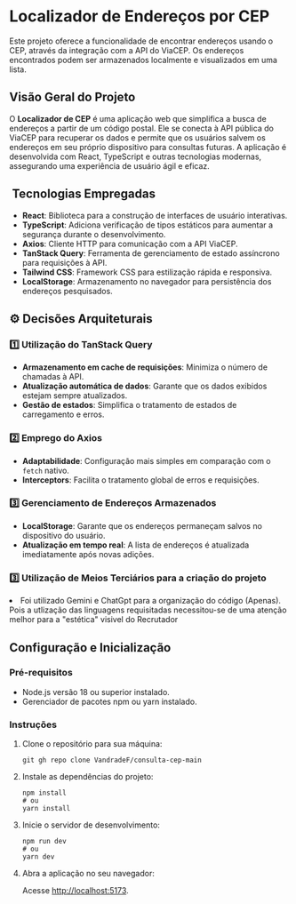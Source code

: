 # Localizador de Endereços por CEP

<p>Este projeto oferece a funcionalidade de encontrar endereços usando o CEP, através da integração com a API do ViaCEP. Os endereços encontrados podem ser armazenados localmente e visualizados em uma lista.</p>

##  Visão Geral do Projeto

<p>O <strong>Localizador de CEP</strong> é uma aplicação web que simplifica a busca de endereços a partir de um código postal. Ele se conecta à API pública do ViaCEP para recuperar os dados e permite que os usuários salvem os endereços em seu próprio dispositivo para consultas futuras. A aplicação é desenvolvida com React, TypeScript e outras tecnologias modernas, assegurando uma experiência de usuário ágil e eficaz.</p>

## ️ Tecnologias Empregadas

<ul>
    <li><strong>React</strong>: Biblioteca para a construção de interfaces de usuário interativas.</li>
    <li><strong>TypeScript</strong>: Adiciona verificação de tipos estáticos para aumentar a segurança durante o desenvolvimento.</li>
    <li><strong>Axios</strong>: Cliente HTTP para comunicação com a API ViaCEP.</li>
    <li><strong>TanStack Query</strong>: Ferramenta de gerenciamento de estado assíncrono para requisições à API.</li>
    <li><strong>Tailwind CSS</strong>: Framework CSS para estilização rápida e responsiva.</li>
    <li><strong>LocalStorage</strong>: Armazenamento no navegador para persistência dos endereços pesquisados.</li>
</ul>

## ⚙️ Decisões Arquiteturais

<h3>1️⃣ Utilização do TanStack Query</h3>

<ul>
    <li><strong>Armazenamento em cache de requisições</strong>: Minimiza o número de chamadas à API.</li>
    <li><strong>Atualização automática de dados</strong>: Garante que os dados exibidos estejam sempre atualizados.</li>
    <li><strong>Gestão de estados</strong>: Simplifica o tratamento de estados de carregamento e erros.</li>
</ul>

<h3>2️⃣ Emprego do Axios</h3>

<ul>
    <li><strong>Adaptabilidade</strong>: Configuração mais simples em comparação com o <code>fetch</code> nativo.</li>
    <li><strong>Interceptors</strong>: Facilita o tratamento global de erros e requisições.</li>
</ul>

<h3>3️⃣ Gerenciamento de Endereços Armazenados</h3>

<ul>
    <li><strong>LocalStorage</strong>: Garante que os endereços permaneçam salvos no dispositivo do usuário.</li>
    <li><strong>Atualização em tempo real</strong>: A lista de endereços é atualizada imediatamente após novas adições.</li>
</ul>

<h3>3️⃣ Utilização de Meios Terciários para a criação do projeto</h3>
<li> Foi utilizado Gemini e ChatGpt para a organização do código (Apenas). Pois a utlização das linguagens requisitadas necessitou-se de uma atenção melhor para a "estética" visivel do Recrutador</li>


##  Configuração e Inicialização

<h3>Pré-requisitos</h3>

<ul>
    <li>Node.js versão 18 ou superior instalado.</li>
    <li>Gerenciador de pacotes npm ou yarn instalado.</li>
</ul>

<h3>Instruções</h3>

<ol>
    <li>Clone o repositório para sua máquina:
        <pre><code>git gh repo clone VandradeF/consulta-cep-main</code></pre>
    </li>
    <li>Instale as dependências do projeto:
        <pre><code>npm install
# ou
yarn install</code></pre>
    </li>
    <li>Inicie o servidor de desenvolvimento:
        <pre><code>npm run dev
# ou
yarn dev</code></pre>
    </li>
    <li>Abra a aplicação no seu navegador:
        <p>Acesse <a href="http://localhost:5173" target="_blank">http://localhost:5173</a>.</p>
    </li>
</ol>
